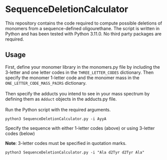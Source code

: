 # SequenceDeletionCalculator
This repository contains the code required to compute possible deletions of monomers from a sequence-defined oligourethane. The script is written in Python and has been tested with Python 3.11.0. No third party packages are required.

## Usage
First, define your monomer library in the monomers.py file by including the 3-letter and one letter codes in the `THREE_LETTER_CODES` dictionary. Then specify the monomer 1-letter code and the monomer mass in the `ONE_LETTER_CODE_MASS_PAIRS` dictionary.
<br>
<br>
Then specify the adducts you intend to see in your mass spectrum by defining them as `Adduct` objects in the adducts.py file.
<br>
<br>
Run the Python script with the required arguments.

    python3 SequenceDeletionCalculator.py -i AyyA

Specify the sequence with either 1-letter codes (above) or using 3-letter codes (below)

**Note**: 3-letter codes must be specified in quotation marks.


    python3 SequenceDeletionCalculator.py -i "Ala d2Tyr d2Tyr Ala"